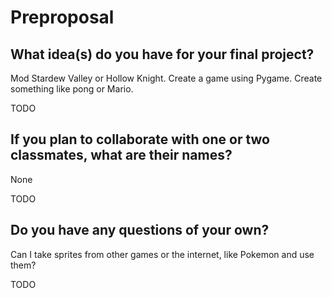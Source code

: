 # Preproposal

## What idea(s) do you have for your final project?

Mod Stardew Valley or Hollow Knight.
Create a game using Pygame.
Create something like pong or Mario.
 

TODO

## If you plan to collaborate with one or two classmates, what are their names?

None

TODO

## Do you have any questions of your own?

Can I take sprites from other games or the internet, like Pokemon and use them?

TODO
